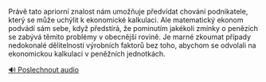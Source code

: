 
Právě tato apriorní znalost nám umožňuje předvídat chování podnikatele, který se může uchýlit k ekonomické kalkulaci. Ale matematický ekonom podvádí sám sebe, když předstírá, že pominutím jakékoli zmínky o penězích se zabývá těmito problémy v obecnější rovině. Je marné zkoumat případy nedokonalé dělitelnosti výrobních faktorů bez toho, abychom se odvolali na ekonomickou kalkulaci v peněžních jednotkách.

[🔊 Poslechnout audio](/data/7-paragraphs/audio/chapter_63/para_002-Prv-tato-apriorn-znalost-nm-umouje-pedvdat.mp3)

